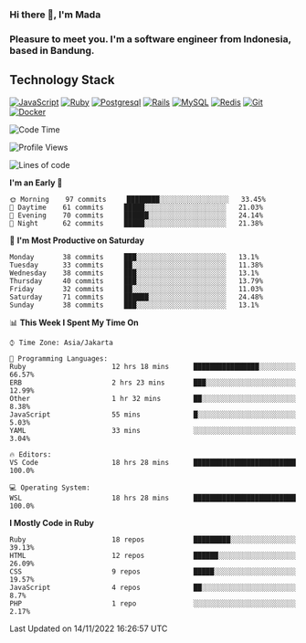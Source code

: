 ### Hi there 👋, I'm Mada
### Pleasure to meet you. I'm a software engineer from Indonesia, based in Bandung.

## Technology Stack

[![JavaScript](https://img.shields.io/badge/-JavaScript-%23F7DF1C?style=flat-square&logo=javascript&logoColor=000000&labelColor=%23F7DF1C&color=%23FFCE5A)](https://www.javascript.com/)
[![Ruby](https://img.shields.io/badge/Ruby-CC342D?style=flat-square&logo=ruby&logoColor=white)](https://www.ruby-lang.org/en/)
[![Postgresql](https://img.shields.io/badge/PostgreSQL-316192?style=flat-square&logo=postgresql&logoColor=ffffff)](https://www.postgresql.org/)
[![Rails](https://img.shields.io/badge/Ruby_on_Rails-CC0000?style=flat-square&logo=ruby-on-rails&logoColor=white)](https://rubyonrails.org/)
[![MySQL](https://img.shields.io/badge/-MySQL-4479A1?style=flat-square&logo=MySQL&logoColor=ffffff)](https://www.mysql.com/)
[![Redis](https://img.shields.io/badge/-Redis-DC382D?style=flat-square&logo=Redis&logoColor=ffffff)](https://redis.io/)
[![Git](https://img.shields.io/badge/-Git-%23F05032?style=flat-square&logo=git&logoColor=%23ffffff)](https://git-scm.com/)
[![Docker](https://img.shields.io/badge/-Docker-2496ED?style=flat-square&logo=docker&logoColor=ffffff)](https://www.docker.com/)
<!--
**madaarya/madaarya** is a ✨ _special_ ✨ repository because its `README.md` (this file) appears on your GitHub profile.

Here are some ideas to get you started:

- 🔭 I’m currently working on ...
- 🌱 I’m currently learning ...
- 👯 I’m looking to collaborate on ...
- 🤔 I’m looking for help with ...
- 💬 Ask me about ...
- 📫 How to reach me: ...
- 😄 Pronouns: ...
- ⚡ Fun fact: ...
-->
<!--START_SECTION:waka-->
![Code Time](http://img.shields.io/badge/Code%20Time-5%2C021%20hrs%2057%20mins-blue)

![Profile Views](http://img.shields.io/badge/Profile%20Views-2-blue)

![Lines of code](https://img.shields.io/badge/From%20Hello%20World%20I%27ve%20Written-861%20Thousand%20lines%20of%20code-blue)

**I'm an Early 🐤** 

```text
🌞 Morning    97 commits     ████████░░░░░░░░░░░░░░░░░   33.45% 
🌆 Daytime    61 commits     █████░░░░░░░░░░░░░░░░░░░░   21.03% 
🌃 Evening    70 commits     ██████░░░░░░░░░░░░░░░░░░░   24.14% 
🌙 Night      62 commits     █████░░░░░░░░░░░░░░░░░░░░   21.38%

```
📅 **I'm Most Productive on Saturday** 

```text
Monday       38 commits     ███░░░░░░░░░░░░░░░░░░░░░░   13.1% 
Tuesday      33 commits     ██░░░░░░░░░░░░░░░░░░░░░░░   11.38% 
Wednesday    38 commits     ███░░░░░░░░░░░░░░░░░░░░░░   13.1% 
Thursday     40 commits     ███░░░░░░░░░░░░░░░░░░░░░░   13.79% 
Friday       32 commits     ██░░░░░░░░░░░░░░░░░░░░░░░   11.03% 
Saturday     71 commits     ██████░░░░░░░░░░░░░░░░░░░   24.48% 
Sunday       38 commits     ███░░░░░░░░░░░░░░░░░░░░░░   13.1%

```


📊 **This Week I Spent My Time On** 

```text
⌚︎ Time Zone: Asia/Jakarta

💬 Programming Languages: 
Ruby                     12 hrs 18 mins      ████████████████░░░░░░░░░   66.57% 
ERB                      2 hrs 23 mins       ███░░░░░░░░░░░░░░░░░░░░░░   12.99% 
Other                    1 hr 32 mins        ██░░░░░░░░░░░░░░░░░░░░░░░   8.38% 
JavaScript               55 mins             █░░░░░░░░░░░░░░░░░░░░░░░░   5.03% 
YAML                     33 mins             ░░░░░░░░░░░░░░░░░░░░░░░░░   3.04%

🔥 Editors: 
VS Code                  18 hrs 28 mins      █████████████████████████   100.0%

💻 Operating System: 
WSL                      18 hrs 28 mins      █████████████████████████   100.0%

```

**I Mostly Code in Ruby** 

```text
Ruby                     18 repos            █████████░░░░░░░░░░░░░░░░   39.13% 
HTML                     12 repos            ██████░░░░░░░░░░░░░░░░░░░   26.09% 
CSS                      9 repos             █████░░░░░░░░░░░░░░░░░░░░   19.57% 
JavaScript               4 repos             ██░░░░░░░░░░░░░░░░░░░░░░░   8.7% 
PHP                      1 repo              ░░░░░░░░░░░░░░░░░░░░░░░░░   2.17%

```



 Last Updated on 14/11/2022 16:26:57 UTC
<!--END_SECTION:waka-->
